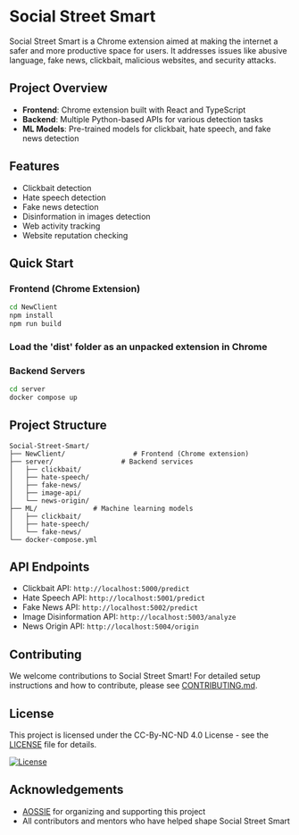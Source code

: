 # Social Street Smart

Social Street Smart is a Chrome extension aimed at making the internet a safer and more productive space for users. It addresses issues like abusive language, fake news, clickbait, malicious websites, and security attacks.

## Project Overview

- **Frontend**: Chrome extension built with React and TypeScript
- **Backend**: Multiple Python-based APIs for various detection tasks
- **ML Models**: Pre-trained models for clickbait, hate speech, and fake news detection

## Features

- Clickbait detection
- Hate speech detection
- Fake news detection
- Disinformation in images detection
- Web activity tracking
- Website reputation checking

## Quick Start

### Frontend (Chrome Extension)

```bash
cd NewClient
npm install
npm run build

```
### Load the 'dist' folder as an unpacked extension in Chrome


### Backend Servers

```bash
cd server
docker compose up
````

## Project Structure

```
Social-Street-Smart/
├── NewClient/                 # Frontend (Chrome extension)
├── server/                 # Backend services
│   ├── clickbait/
│   ├── hate-speech/
│   ├── fake-news/
│   ├── image-api/
│   └── news-origin/
├── ML/              # Machine learning models
│   ├── clickbait/
│   ├── hate-speech/
│   └── fake-news/
└── docker-compose.yml
```

## API Endpoints

- Clickbait API: `http://localhost:5000/predict`
- Hate Speech API: `http://localhost:5001/predict`
- Fake News API: `http://localhost:5002/predict`
- Image Disinformation API: `http://localhost:5003/analyze`
- News Origin API: `http://localhost:5004/origin`

## Contributing

We welcome contributions to Social Street Smart! For detailed setup instructions and how to contribute, please see [CONTRIBUTING.md](CONTRIBUTING.md).

## License

This project is licensed under the CC-By-NC-ND 4.0 License - see the [LICENSE](LICENSE) file for details.

[![License](https://i.creativecommons.org/l/by-nc-nd/4.0/88x31.png)](http://creativecommons.org/licenses/by-nc-nd/4.0/)

## Acknowledgements

- [AOSSIE](https://aossie.gitlab.io/) for organizing and supporting this project
- All contributors and mentors who have helped shape Social Street Smart

